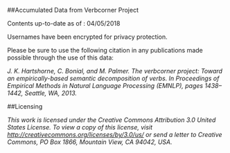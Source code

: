 ##Accumulated Data from Verbcorner Project

Contents up-to-date as of : 04/05/2018

Usernames have been encrypted for privacy protection.

Please be sure to use the following citation in any publications made possible through the use of this data: 

*J. K. Hartshorne, C. Bonial, and M. Palmer. The verbcorner project: Toward an empirically-based semantic decomposition of verbs. In Proceedings of Empirical Methods in Natural Language Processing (EMNLP), pages 1438–1442, Seattle, WA, 2013.*

##Licensing

*This work is licensed under the Creative Commons Attribution 3.0 United States License. To view a copy of this license, visit http://creativecommons.org/licenses/by/3.0/us/ or send a letter to Creative Commons, PO Box 1866, Mountain View, CA 94042, USA.*